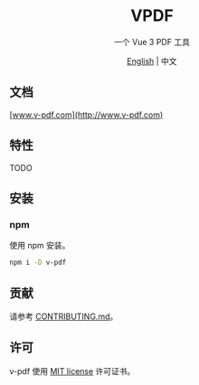 <h1 align="center">VPDF</h1>
<p align="center">一个 Vue 3 PDF 工具</p>

<p align="center"><a href="README.md">English</a> | 中文</p>

## 文档

[www.v-pdf.com](http://www.v-pdf.com)

## 特性

TODO

## 安装

### npm

使用 npm 安装。

```bash
npm i -D v-pdf
```

## 贡献

请参考 [CONTRIBUTING.md](https://github.com/Lanseria/v-pdf/blob/main/CONTRIBUTING.md)。

## 许可

v-pdf 使用 [MIT license](https://opensource.org/licenses/MIT) 许可证书。
